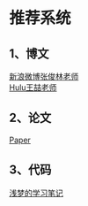 # 推荐系统

## 1、博文
[新浪微博张俊林老师](https://zhuanlan.zhihu.com/p/58160982)<br>
[Hulu王喆老师](https://zhuanlan.zhihu.com/p/64200072)

## 2、论文
[Paper](https://github.com/zy-fang/Recomm/Paper)
## 3、代码
[浅梦的学习笔记](https://github.com/shenweichen)
